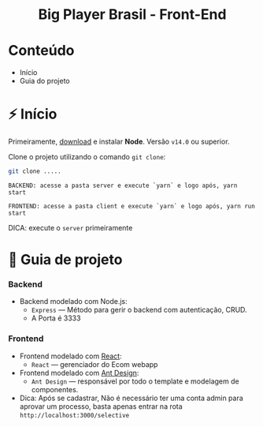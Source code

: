 <h1 align="center">
  Big Player Brasil - Front-End
</h1>

# Conteúdo

- Início
- Guia do projeto

# ⚡️ Início

Primeiramente, [download](https://nodejs.org/pt-br/download/) e instalar **Node**. Versão `v14.0` ou superior.

Clone o projeto utilizando o comando `git clone`:

```bash
git clone .....
```

```
BACKEND: acesse a pasta server e execute `yarn` e logo após, yarn start
```

```
FRONTEND: acesse a pasta client e execute `yarn` e logo após, yarn run start
```

DICA: execute o `server` primeiramente

# 📖 Guia de projeto

### Backend

- Backend modelado com Node.js:
  - `Express` — Método para gerir o backend com autenticação, CRUD.
  - A Porta é 3333

### Frontend

- Frontend modelado com [React](https://reactjs.org/):
  - `React` — gerenciador do Ecom webapp
- Frontend modelado com [Ant Design](https://ant.design/):
  - `Ant Design` — responsável por todo o template e modelagem de componentes.
- Dica: Após se cadastrar, Não é necessário ter uma conta admin para aprovar um processo, basta apenas entrar na rota `http://localhost:3000/selective`
